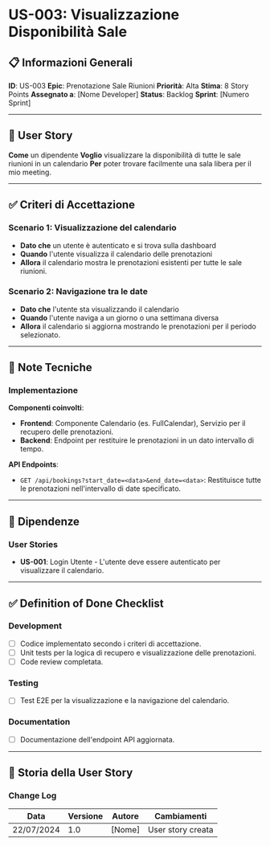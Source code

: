 # US-003: Visualizzazione Disponibilità Sale

## 📋 Informazioni Generali
**ID**: US-003
**Epic**: Prenotazione Sale Riunioni
**Priorità**: Alta
**Stima**: 8 Story Points
**Assegnato a**: [Nome Developer]
**Status**: Backlog
**Sprint**: [Numero Sprint]

---

## 👤 User Story

**Come** un dipendente
**Voglio** visualizzare la disponibilità di tutte le sale riunioni in un calendario
**Per** poter trovare facilmente una sala libera per il mio meeting.

---

## ✅ Criteri di Accettazione

### Scenario 1: Visualizzazione del calendario
- **Dato che** un utente è autenticato e si trova sulla dashboard
- **Quando** l'utente visualizza il calendario delle prenotazioni
- **Allora** il calendario mostra le prenotazioni esistenti per tutte le sale riunioni.

### Scenario 2: Navigazione tra le date
- **Dato che** l'utente sta visualizzando il calendario
- **Quando** l'utente naviga a un giorno o una settimana diversa
- **Allora** il calendario si aggiorna mostrando le prenotazioni per il periodo selezionato.

---

## 🔧 Note Tecniche

### Implementazione
**Componenti coinvolti**:
- **Frontend**: Componente Calendario (es. FullCalendar), Servizio per il recupero delle prenotazioni.
- **Backend**: Endpoint per restituire le prenotazioni in un dato intervallo di tempo.

**API Endpoints**:
- `GET /api/bookings?start_date=<data>&end_date=<data>`: Restituisce tutte le prenotazioni nell'intervallo di date specificato.

---

## 🔗 Dipendenze

### User Stories
- **US-001**: Login Utente - L'utente deve essere autenticato per visualizzare il calendario.

---

## ✅ Definition of Done Checklist

### Development
- [ ] Codice implementato secondo i criteri di accettazione.
- [ ] Unit tests per la logica di recupero e visualizzazione delle prenotazioni.
- [ ] Code review completata.

### Testing
- [ ] Test E2E per la visualizzazione e la navigazione del calendario.

### Documentation
- [ ] Documentazione dell'endpoint API aggiornata.

---

## 📅 Storia della User Story

### Change Log
| Data | Versione | Autore | Cambiamenti |
|---|---|---|---|
| 22/07/2024 | 1.0 | [Nome] | User story creata |
